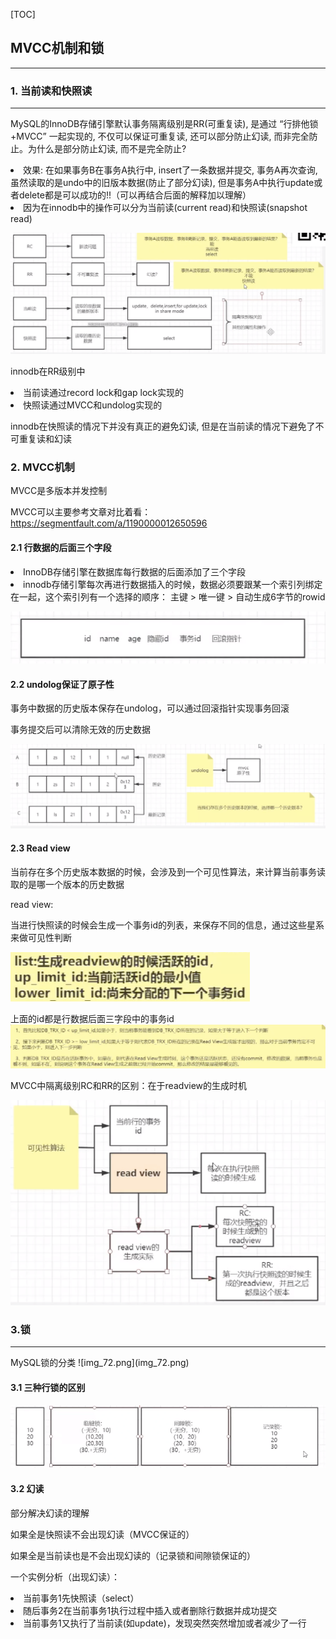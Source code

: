 [TOC]

## MVCC机制和锁
<hr/>

### 1. 当前读和快照读
<hr/>

MySQL的InnoDB存储引擎默认事务隔离级别是RR(可重复读), 是通过 “行排他锁+MVCC” 一起实现的, 不仅可以保证可重复读, 还可以部分防止幻读, 而非完全防止。为什么是部分防止幻读, 而不是完全防止?

<li>效果: 在如果事务B在事务A执行中, insert了一条数据并提交, 事务A再次查询, 虽然读取的是undo中的旧版本数据(防止了部分幻读), 但是事务A中执行update或者delete都是可以成功的!!（可以再结合后面的解释加以理解）</li>
<li>因为在innodb中的操作可以分为当前读(current read)和快照读(snapshot read)</li>

![img_65.png](img_65.png)

innodb在RR级别中
<li>当前读通过record lock和gap lock实现的</li>
<li>快照读通过MVCC和undolog实现的</li>

innodb在快照读的情况下并没有真正的避免幻读, 但是在当前读的情况下避免了不可重复读和幻读


### 2. MVCC机制
MVCC是多版本并发控制


MVCC可以主要参考文章对比着看：<a href="https://segmentfault.com/a/1190000012650596">https://segmentfault.com/a/1190000012650596</a>


####  2.1 行数据的后面三个字段
<li>InnoDB存储引擎在数据库每行数据的后面添加了三个字段</li>
<li>innodb存储引擎每次再进行数据插入的时候，数据必须要跟某一个索引列绑定在一起，这个索引列有一个选择的顺序： 主键 > 唯一键 > 自动生成6字节的rowid</li>

![img_67.png](img_67.png)

####  2.2 undolog保证了原子性
事务中数据的历史版本保存在undolog，可以通过回滚指针实现事务回滚

事务提交后可以清除无效的历史数据

![img_68.png](img_68.png)


####  2.3 Read view
当前存在多个历史版本数据的时候，会涉及到一个可见性算法，来计算当前事务读取的是哪一个版本的历史数据

read view:

当进行快照读的时候会生成一个事务id的列表，来保存不同的信息，通过这些星系来做可见性判断

![img_69.png](img_69.png)

上面的id都是行数据后面三字段中的事务id
![img_70.png](img_70.png)

MVCC中隔离级别RC和RR的区别：在于readview的生成时机

![img_71.png](img_71.png)


### 3.锁
<hr/>
MySQL锁的分类
![img_72.png](img_72.png)

#### 3.1 三种行锁的区别

![img_73.png](img_73.png)

#### 3.2 幻读
部分解决幻读的理解

如果全是快照读不会出现幻读（MVCC保证的）

如果全是当前读也是不会出现幻读的（记录锁和间隙锁保证的）

一个实例分析（出现幻读）：

<li>当前事务1先快照读（select）</li>
<li>随后事务2在当前事务1执行过程中插入或者删除行数据并成功提交</li>
<li>当前事务1又执行了当前读(如update)，发现突然突然增加或者减少了一行</li>